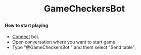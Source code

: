 # <p align="center">GameCheckersBot
#### How to start playing
- [Connect](https://t.me/@GameCheckersBot "Connect bot") bot.
- Open conversation where you want to start game.
- Type "@GameCheckersBot " and them select "Send table".

